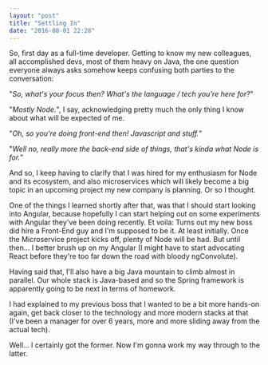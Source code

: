 ```yaml
---
layout: "post"
title: "Settling In"
date: "2016-08-01 22:28"
---
```


So, first day as a full-time developer.
Getting to know my new colleagues, all accomplished devs, most of them heavy on Java, the one question everyone always asks somehow keeps confusing both parties to the conversation:

"*So, what's your focus then? What's the language / tech you're here for?*"

"*Mostly Node.*", I say, acknowledging pretty much the only thing I know about what will be expected of me.


"*Oh, so you're doing front-end then! Javascript and stuff.*"

"*Well no, really more the back-end side of things, that's kinda what Node is for.*"

And so, I keep having to clarify that I was hired for my enthusiasm for Node and its ecosystem, and also microservices which will likely become a big topic in an upcoming project my new company is planning. Or so I thought.

One of the things I learned shortly after that, was that I should start looking into Angular, because hopefully I can start helping out on some experiments with Angular they've been doing recently.
Et voila: Turns out my new boss did hire a Front-End guy and I'm supposed to be it.
At least initially. Once the Microservice project kicks off, plenty of Node will be had. But until then... I better brush up on my Angular (I might have to start advocating React before they're too far down the road with bloody ngConvolute).

Having said that, I'll also have a big Java mountain to climb almost in parallel. Our whole stack is Java-based and so the Spring framework is apparently going to be next in terms of homework.

I had explained to my previous boss that I wanted to be a bit more hands-on again, get back closer to the technology and more modern stacks at that (I've been a manager for over 6 years, more and more sliding away from the actual tech).

Well... I certainly got the former. Now I'm gonna work my way through to the latter.

